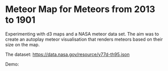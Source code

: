 # Meteor Map for Meteors from 2013 to 1901

Experimenting with d3 maps and a NASA meteor data set. 
The aim was to create an autoplay meteor visualisation that renders meteors based on their size on the map.

The dataset: https://data.nasa.gov/resource/y77d-th95.json

Demo:
